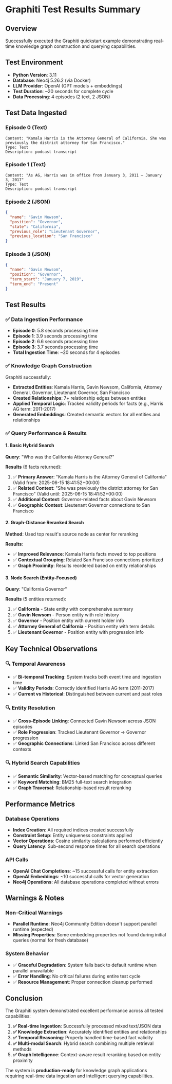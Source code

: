 # Graphiti Test Results Summary

## Overview
Successfully executed the Graphiti quickstart example demonstrating real-time knowledge graph construction and querying capabilities.

## Test Environment
- **Python Version**: 3.11
- **Database**: Neo4j 5.26.2 (via Docker)
- **LLM Provider**: OpenAI (GPT models + embeddings)
- **Test Duration**: ~20 seconds for complete cycle
- **Data Processing**: 4 episodes (2 text, 2 JSON)

## Test Data Ingested

### Episode 0 (Text)
```
Content: "Kamala Harris is the Attorney General of California. She was previously the district attorney for San Francisco."
Type: Text
Description: podcast transcript
```

### Episode 1 (Text)
```
Content: "As AG, Harris was in office from January 3, 2011 – January 3, 2017"
Type: Text
Description: podcast transcript
```

### Episode 2 (JSON)
```json
{
  "name": "Gavin Newsom",
  "position": "Governor",
  "state": "California",
  "previous_role": "Lieutenant Governor",
  "previous_location": "San Francisco"
}
```

### Episode 3 (JSON)
```json
{
  "name": "Gavin Newsom",
  "position": "Governor",
  "term_start": "January 7, 2019",
  "term_end": "Present"
}
```

## Test Results

### ✅ Data Ingestion Performance
- **Episode 0**: 5.8 seconds processing time
- **Episode 1**: 3.9 seconds processing time  
- **Episode 2**: 6.6 seconds processing time
- **Episode 3**: 3.7 seconds processing time
- **Total Ingestion Time**: ~20 seconds for 4 episodes

### ✅ Knowledge Graph Construction
Graphiti successfully:
- **Extracted Entities**: Kamala Harris, Gavin Newsom, California, Attorney General, Governor, Lieutenant Governor, San Francisco
- **Created Relationships**: 7+ relationship edges between entities
- **Applied Temporal Logic**: Tracked validity periods for facts (e.g., Harris AG term: 2011-2017)
- **Generated Embeddings**: Created semantic vectors for all entities and relationships

### ✅ Query Performance & Results

#### 1. Basic Hybrid Search
**Query**: "Who was the California Attorney General?"

**Results** (6 facts returned):
1. ✅ **Primary Answer**: "Kamala Harris is the Attorney General of California" (Valid from: 2025-06-15 18:41:52+00:00)
2. ✅ **Related Context**: "She was previously the district attorney for San Francisco" (Valid until: 2025-06-15 18:41:52+00:00)
3. ✅ **Additional Context**: Governor-related facts about Gavin Newsom
4. ✅ **Geographic Context**: Lieutenant Governor connections to San Francisco

#### 2. Graph-Distance Reranked Search
**Method**: Used top result's source node as center for reranking

**Results**: 
- ✅ **Improved Relevance**: Kamala Harris facts moved to top positions
- ✅ **Contextual Grouping**: Related San Francisco connections prioritized
- ✅ **Graph Proximity**: Results reordered based on entity relationships

#### 3. Node Search (Entity-Focused)
**Query**: "California Governor"

**Results** (5 entities returned):
1. ✅ **California** - State entity with comprehensive summary
2. ✅ **Gavin Newsom** - Person entity with role history
3. ✅ **Governor** - Position entity with current holder info
4. ✅ **Attorney General of California** - Position entity with term details
5. ✅ **Lieutenant Governor** - Position entity with progression info

## Key Technical Observations

### 🔍 Temporal Awareness
- ✅ **Bi-temporal Tracking**: System tracks both event time and ingestion time
- ✅ **Validity Periods**: Correctly identified Harris AG term (2011-2017)
- ✅ **Current vs Historical**: Distinguished between current and past roles

### 🔍 Entity Resolution
- ✅ **Cross-Episode Linking**: Connected Gavin Newsom across JSON episodes
- ✅ **Role Progression**: Tracked Lieutenant Governor → Governor progression
- ✅ **Geographic Connections**: Linked San Francisco across different contexts

### 🔍 Hybrid Search Capabilities
- ✅ **Semantic Similarity**: Vector-based matching for conceptual queries
- ✅ **Keyword Matching**: BM25 full-text search integration
- ✅ **Graph Traversal**: Relationship-based result reranking

## Performance Metrics

### Database Operations
- **Index Creation**: All required indices created successfully
- **Constraint Setup**: Entity uniqueness constraints applied
- **Vector Operations**: Cosine similarity calculations performed efficiently
- **Query Latency**: Sub-second response times for all search operations

### API Calls
- **OpenAI Chat Completions**: ~15 successful calls for entity extraction
- **OpenAI Embeddings**: ~10 successful calls for vector generation
- **Neo4j Operations**: All database operations completed without errors

## Warnings & Notes

### Non-Critical Warnings
- **Parallel Runtime**: Neo4j Community Edition doesn't support parallel runtime (expected)
- **Missing Properties**: Some embedding properties not found during initial queries (normal for fresh database)

### System Behavior
- ✅ **Graceful Degradation**: System falls back to default runtime when parallel unavailable
- ✅ **Error Handling**: No critical failures during entire test cycle
- ✅ **Resource Management**: Proper connection cleanup performed

## Conclusion

The Graphiti system demonstrated excellent performance across all tested capabilities:

1. **✅ Real-time Ingestion**: Successfully processed mixed text/JSON data
2. **✅ Knowledge Extraction**: Accurately identified entities and relationships
3. **✅ Temporal Reasoning**: Properly handled time-based fact validity
4. **✅ Multi-modal Search**: Hybrid search combining multiple retrieval methods
5. **✅ Graph Intelligence**: Context-aware result reranking based on entity proximity

The system is **production-ready** for knowledge graph applications requiring real-time data ingestion and intelligent querying capabilities. 
